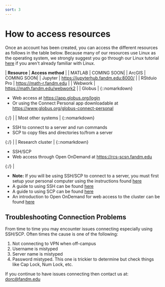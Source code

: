 ```yaml
---
sort: 3
---
```


# How to access resources

Once an account has been created, you can access the different resources as follows in the table below.  Because many of our resources use Linux 
as the operating system, we strongly suggest you go through our Linux tutorial [here](../linux/README.md) if you aren't already familiar with Linux.

| **Resource** | **Access method** |
| MATLAB | COMING SOON|
| ArcGIS | COMING SOON|
| Jupyter | https://jupyterhub.fandm.edu:8000/ |
| RStduio Pro | https://math-r.fandm.edu |
| Webwork | https://math.fandm.edu/webwork2 |
| Globus | {::nomarkdown}<ul><li>Web access at https://app.globus.org/login</li><li>Or using the Connect Personal app downloadable at https://www.globus.org/globus-connect-personal</li></ul>{:/} |
| Most other systems | {::nomarkdown}<ul><li>SSH to connect to a server and run commands</li><li>SCP to copy files and directories to/from a server</li></ul>{:/} |
| Research cluster | {::nomarkdown}<ul><li>SSH/SCP</li><li>Web access through Open OnDemand at https://rcs-scsn.fandm.edu</li></ul>{:/} |

- **Note:** If you will be using SSH/SCP to connect to a server, you must first setup your personal computer using
  the instructions found [here](01_preliminaries)
- A guide to using SSH can be found [here](02_ssh.md)
- A guide to using SCP can be found [here](03_scp.md)
- An introduction to Open OnDemand for web access to the cluster can be found [here](../ood/README.md)

## Troubleshooting Connection Problems

From time to time you may encounter issues connecting especially using SSH/SCP.  Often times the cause is one of the following:

1. Not connecting to VPN when off-campus
2. Username is mistyped
3. Server name is mistyped
4. Password mistyped.  This one is trickier to determine but check things like Cap Lock, Num Lock, etc.

If you continue to have issues connecting then contact us at: dorc@fandm.edu